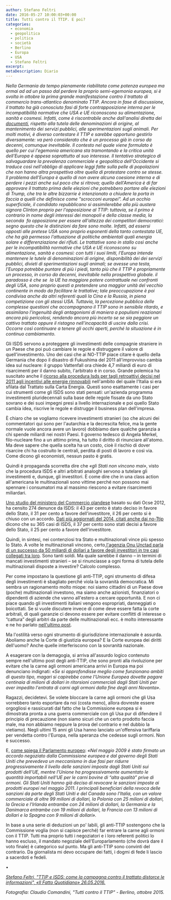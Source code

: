 ```yaml
---
author: Stefano Feltri
date: 2016-05-27 10:00:03+00:00
title: Tutti contro il TTIP. E poi?
categories:
  - economia
  - geopolitica
  - politica
  - società
  - Berlino
  - Europa
  - USA
  - Stefano Feltri
excerpt:
metaDescription: Diario
---
```


*Nella Germania da tempo pienamente riabilitata come potenza europea ma ormai ad ad un passo dal perdere la proprio semi-egemonia europea, si è svolta in ottobre la prima grande manifestazione contro il trattato di commercio trans-atlantico denominato TTIP. Ancora in fase di discussione, il trattato ha già conosciuto fasi di forte contrapposizione interna per le incompatibilità normative che USA e UE riconoscono su alimentazione, sanità e cosmesi. Infatti, come è riscontrabile anche dall'analisi diretta dei [documenti](http://www.waronwant.org/media/massive-document-leak-spells-end-ttip), rispetto alla tutela delle denominazioni di origine, al mantenimento dei servizi pubblici, alle sperimentazioni sugli animali. Per molti motivi, è diverso contestare il TTIP e sarebbe opportuno gestirlo diversamente: va però considerato che è un processo già in corso da decenni, comunque inevitabile. Il contesto nel quale viene formulato è quello per cui l'egemonia americana sta tramontando e la critica unità dell'Europa è appesa soprattutto al suo interesse. Il tentativo strategico di salvaguardare la prevalenza commerciale e geopolitica dell'Occidente si traduce così nell'obbligo di applicare leggi fatte sulla pelle di popolazioni che non hanno altra prospettiva oltre quella di protestare contro se stesse. ll problema dell'Europa è quello di non avere alcuna coesione interna e di perdere i pezzi anche sul poco che si ritrova; quello dell'America è di far approvare il trattato prima delle elezioni che potrebbero portare alle elezioni di Trump, che tra le altre bizzarrie è intenzionato a chiudere la porta in faccia a quelli che definisce come "scrocconi europei". Ad un occhio superficiale, il candidato repubblicano si assimilerebbe alla più austera signora Clinton proprio per l'opposizione al TTIP: tuttavia, se il primo è contrario in nome degli interessi dei monopoli e della classe media, la seconda  fa opposizione per essere all'altezza dei competitori democratici: segno questo che le distinzioni da fare sono molte. Infatti, ad essersi opposti alle pretese USA sono proprio esponenti della tanto contestata UE, che ha già permesso l'attuazione di politiche ambientali quali energia solare e differenziazione dei rifiuti. Le trattative sono in stallo così anche per le incompatibilità normative che USA e UE riconoscono su alimentazione, sanità e cosmesi: con tutti i suoi limiti, l'Europa intende mantenere le tutele di denominazioni di origine, disponibilità dei dei servizi pubblici, divieti di sperimentazioni sugli animali; se avesse una testa, l'Europa potrebbe puntare di più i piedi, tanto più che il TTIP è propriamente un processo, in corso da decenni, inevitabile nella prospettiva globale. il paradosso è che se  la UE ha maggiore potere contrattuale nei confronti degli USA, sono proprio questi a pretendere una maggior unità del vecchio continente in modo da facilitare le trattative; tale preoccupazione è poi condivisa anche da altri referenti quali la Cina e la Russia, in piena competizione con gli stessi USA. Tuttavia, la percezione pubblica delle complesse questioni che accompagnano il TTIP sono in sensibile ritardo, e assimilano l'ingenuità degli antagonismi di maniera a populismi reazionari ancora più pericolosi, rendendo ancora più incerto se se sia peggiore un cattivo trattato oppure il ristagno nell'incapacità di uscire dalla crisi. Occorre così continuare a tenere gli occhi aperti, perché la situazione è in continuo cambiamento.*

Gli ISDS servono a proteggere gli investimenti delle compagnie straniere in un Paese che poi può cambiare le regole e distruggere il valore di quell'investimento. Uno dei casi che ai NO-TTIP piace citare è quello della Germania che dopo il disastro di Fukushima del 2011 all'improvviso cambia idea sul nucleare: il gruppo Vattenfall ora chiede 4,7 miliardi di euro di risarcimenti per il danno subito, l'arbitrato è in corso. Grande polemica ha suscitato anche il [ricorso alla procedura Isds per tagli retroattivi decisi nel 2011 agli incentivi alle energie rinnovabili](http://www.rinnovabili.it/energia/isds-spalma-incentivi-333/) nell'ambito del quale l'Italia si era sfilata dal Trattato sulla Carta Energia. Questi sono esattamente i casi per cui strumenti come gli ISDS sono stati pensati: un'azienda programma investimenti pluridecennali sulla base delle regole fissate da uno Stato sovrano e dei suoi impegni presi a livello internazionale e poi quello Stato cambia idea, riscrive le regole e distrugge il business plan dell'impresa.

È chiaro che se vogliamo ricevere investimenti stranieri (so che alcuni dei commentatori qui sono per l'autarchia e la decrescita felice, ma la gente normale vuole ancora avere un lavoro) dobbiamo dare qualche garanzia a chi spende miliardi nei nostri Paesi. Il governo tedesco di Angela Merkel, filo-nucleare fino a un attimo prima, ha tutto il diritto di rinunciare all'atomo. Ma deve sapere che quella scelta ha un costo, cioè il rischio di dover risarcire chi ha costruito le centrali, perdita di posti di lavoro e così via. Come dicono gli economisti, nessun pasto è gratis.

Quindi è propaganda scorretta dire che *«gli Stati non vincono mai»*, visto che la procedura ISDS e altri arbitrati analoghi servono a tutelare gli investimenti e, dunque, gli investitori. È come dire che in una class action all'americana le multinazionali sono vittime perché non possono mai spennare i consumatori ma al massimo riescono a evitare risarcimenti miliardari.

[Uno studio del ministero del Commercio olandese](https://www.rijksoverheid.nl/documenten/rapporten/2014/06/24/the-impact-of-investor-state-dispute-settlement-isds-in-the-ttip) basato su dati Ocse 2012, ha censito 274 denunce da ISDS: il 43 per cento è stato deciso in favore dello Stato, il 31 per cento a favore dell'investitore, il 26 per cento si è chiuso con un accordo. [Dati più aggiornati del 2014, citati anche dai no-Ttip](http://unctad.org/en/PublicationsLibrary/webdiaepcb2015d1_en.pdf) dicono che su 365 casi di ISDS, il 37 per cento sono stati decisi a favore dello Stato, il 25 per cento a favore dell'investitore.

Quindi, in sintesi, nei contenziosi tra Stato e multinazionali vince più spesso lo Stato. A volte le multinazionali vincono, certo,[l'agenzia Onu Unctad parla di un successo da 50 miliardi di dollari a favore degli investitori in tre casi collegati tra loro](http://www.ilfattoquotidiano.it/2016/05/25/ttip-caro-feltri-contro-gli-investitori-i-governi-non-vincono-mai/2761401/). Sono tanti soldi. Ma quale sarebbe il danno – in termini di mancati investimenti stranieri – se si rinunciasse a ogni forma di tutela delle multinazionali disposte a investire? Calcolo complesso.

Per come impostano la questione gli anti-TTIP, ogni strumento di difesa degli investimenti è sbagliato perché viola la sovranità democratica. Mi sembra un ragionamento molto miope: noi siamo cittadini di un Paese dove (poche) multinazionali investono, ma siamo anche azionisti, finanziatori o dipendenti di aziende che vanno all'estero a cercare opportunità. E non ci piace quando gli investimenti italiani vengono espropriati, danneggiati o boicottati. Se si vuole discutere invece di come deve essere fatta la corte arbitrali, di quali garanzie ci devono essere per evitare conflitti di interesse o “cattura” degli arbitri da parte delle multinazionali ecc. è molto interessante e ne ho parlato [nell'ultimo post](http://www.ilfattoquotidiano.it/2016/05/23/ttip-davvero-saremo-colonie-delle-multinazionali-con-gli-isds/2752697/).

Ma l'ostilità verso ogni strumento di giurisdizione internazionale è assurda. Aboliamo anche la Corte di giustizia europea? E la Corte europea dei diritti dell'uomo? Anche quelle interferiscono con la sovranità nazionale.

A esagerare con la demagogia, si arriva all'assurdo logico contenuto sempre nell'ultimo post degli anti-TTIP, che sono pronti alla rivoluzione per evitare che la carne agli ormoni americana arrivi in Europa ma poi denunciano indignati: *«Se si approfondisse meglio come funzionano ambiti di questo tipo, magari si capirebbe come l'Unione Europea dovette pagare centinaia di milioni di dollari in ritorsioni commerciali dagli Stati Uniti per aver impedito l'entrata di carni agli ormoni dalla fine degli anni Novanta»*.

Ragazzi, decidetevi. Se volete bloccare la carne agli ormoni che gli Usa vorrebbero tanto esportare da noi (costa meno), allora dovreste essere orgogliosi e rassicurati dal fatto che la Commissione europea si è dimostrata pronta a una guerra commerciale con gli Usa pur di difendere il principio di precauzione (non siamo sicuri che un certo prodotto faccia male, ma non abbiamo neppure la prova del contrario e nel dubbio la vietiamo). Negli ultimi 15 anni gli Usa hanno lanciato un'offensiva tariffaria per vendetta contro l'Europa, nella speranza che cedesse sugli ormoni. Non è successo.

E, [come spiega il Parlamento europeo](http://www.europarl.europa.eu/news/it/news-room/20120314IPR40752/Finita-la-guerra-sulla-carne-agli-ormoni): *«Nel maggio 2009 è stato firmato un accordo negoziato dalla Commissione europea e dal governo degli Stati Uniti che prevedeva un meccanismo in due fasi per ridurre progressivamente il livello delle sanzioni imposte dagli Stati Uniti sui prodotti dell'UE, mentre l'Unione ha progressivamente aumentato le quantità importabili nell'UE per le carni bovine di “alta qualità” prive di ormoni. Gli Stati Uniti hanno già deciso di revocare le sanzioni imposte ai prodotti europei nel maggio 2011. I principali beneficiari della revoca delle sanzioni da parte degli Stati Uniti e del Canada sono l'Italia, con un valore commerciale di oltre 99 milioni di dollari, la Polonia con 25 milioni di dollari, la Grecia e l'Irlanda entrambe con 24 milioni di dollari, la Germania e la Danimarca entrambe con 19 milioni di dollari, la Francia con 13 milioni di dollari e la Spagna con 9 milioni di dollari».*

In base a una serie di deduzioni un po' labili, gli anti-TTIP sostengono che la Commissione voglia (non si capisce perché) far entrare la carne agli ormoni con il TTIP. Tutti ma proprio tutti i negoziatori e i loro referenti politici lo hanno escluso, il mandato negoziale dell'Europarlamento (che dovrà dare il voto finale) è categorico sul punto. Ma gli anti-TTIP sono convinti del contrario. Da giornalista mi devo occupare dei fatti, i dogmi di fede li lascio a sacerdoti e fedeli.

•

[*Stefano Feltri, "TTIP e ISDS: come la campagna contro il trattato distorce le informazioni", «Il Fatto Quotidiano» 26.05.2016.*](http://www.ilfattoquotidiano.it/2016/05/26/ttip-e-isds-come-la-campagna-contro-il-trattato-distorce-le-informazioni/2764549/)

*Fotografia: Claudio Comandini, "Tutti contro il TTIP" - Berlino, ottobre 2015.*

